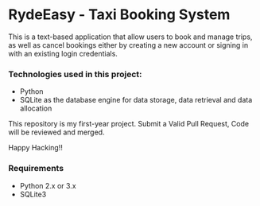 # RydeEasy - Taxi Booking System

This is a text-based application that allow users to book and manage trips, as well as cancel bookings either by creating a new account or signing in with an existing login credentials.

### Technologies used in this project:
- Python
- SQLite as the database engine for data storage, data retrieval and data allocation

This repository is my first-year project. Submit a Valid Pull Request, Code will be reviewed and merged.

Happy Hacking!!

### Requirements
- Python 2.x or 3.x
- SQLite3

